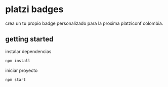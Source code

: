 # platzi badges

crea un tu propio badge personalizado para la proxima platziconf colombia.

## getting started

instalar dependencias

```bash
npm install
```

iniciar proyecto

```bash
npm start
```
